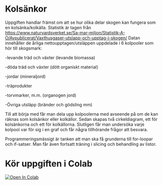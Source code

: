# Kolsänkor
Uppgiften handlar främst om att se hur olika delar skogen kan fungera som en kolsänka/kolkälla. Statistik är tagen från https://www.naturvardsverket.se/Sa-mar-miljon/Statistik-A-O/Avpublicerat/Vaxthusgaser-utslapp-och-upptag-i-skogen/
Datan innehåller de årliga nettoupptagen/utsläppen uppdelade i 6 kolpooler som hör till skogsmark:

 -levande träd och växter (levande biomassa)
 
 -döda träd och växter (dött organiskt material)
 
 -jordar (mineraljord)
 
 -träprodukter
 
 -torvmarker, m.m. (organogen jord)
 
 -Övriga utsläpp (bränder och gödsling mm) 

Till att börja med får man dela upp kolpoolerna med avseende på om de kan räknas som kolsänkor eller kolkällor. Sedan skapas två cirkeldiagram, ett för kolsänkorna och ett för kolkällorna. Slutligen får man undersöka varje kolpool var för sig i en graf och får några tillhörande frågor att besvara.

Programmeringsmässigt är tanken att man ska få grunderna till for-loopar och if-satser. Man får även fortsatt träning i slicing och behandling av listor.


# Kör uppgiften i Colab
[![Open In Colab](https://colab.research.google.com/assets/colab-badge.svg)](https://colab.research.google.com/github/lunduniversity/schoolprog-satellite/blob/master/exercises/carbonsink/carbonsink.ipynb)

